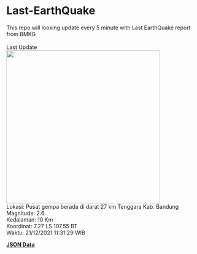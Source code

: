 # Last-EarthQuake
This repo will looking update every 5 minute with Last EarthQuake report from BMKG
<br>
<br>
Last Update
<br>
<img src="https://ews.bmkg.go.id/TEWS/data/20211221113129.mmi.jpg" width="400"/>
<br>
Lokasi: Pusat gempa berada di darat 27 km Tenggara Kab. Bandung <br>
Magnitude: 2.6 <br>
Kedalaman: 10 Km <br>
Koordinat: 7.27 LS 107.55 BT <br>
Waktu: 21/12/2021 11:31:29 WIB <br>

<a href="./data/data.json">**JSON Data**</a>
